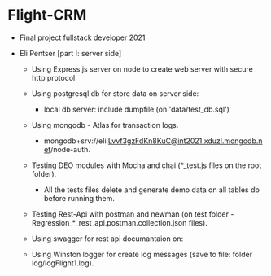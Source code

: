 # Flight-CRM
- Final project fullstack developer 2021

- Eli Pentser [part I: server side]
  - Using Express.js server on node to create web server with secure http protocol.
  - Using postgresql db for store data on server side:
    - local db server: include dumpfile (on 'data/test_db.sql')

  - Using mongodb - Atlas for transaction logs.
    - mongodb+srv://eli:Lvvf3gzFdKn8KuC@int2021.xduzl.mongodb.net/node-auth.

  - Testing DEO modules with Mocha and chai (*_test.js files on the root folder).
    - All the tests files delete and generate demo data on all tables db before running them.

  - Testing Rest-Api with postman and newman (on test folder - Regression_*_rest_api.postman.collection.json files).

  - Using swagger for rest api documantaion on: 

  - Using Winston logger for create log messages (save to file: folder log/logFlight1.log).




